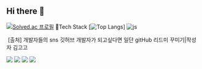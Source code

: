 ## Hi there 👋

[![Solved.ac 프로필](http://mazassumnida.wtf/api/v2/generate_badge?boj=oksusu)](https://solved.ac/oksusu)
📖Tech Stack
[![Top Langs](https://github-readme-stats.vercel.app/api/top-langs/?username=AIoT-HD)]
![js](https://img.shields.io/badge/JavaScript-F7DF1E?style=for-the-badge&logo=JavaScript&logoColor=white)

​
[출처] 개발자들의 sns 깃허브 개발자가 되고싶다면 일단 gitHub 리드미 꾸미기|작성자 김고고
<!--
**AIoT-HD/AIoT-HD** is a ✨ _special_ ✨ repository because its `README.md` (this file) appears on your GitHub profile.

Here are some ideas to get you started:

- 🔭 I’m currently working on ...
- 🌱 I’m currently learning ...
- 👯 I’m looking to collaborate on ...
- 🤔 I’m looking for help with ...
- 💬 Ask me about ...
- 📫 How to reach me: ...
- 😄 Pronouns: ...
- ⚡ Fun fact: ...
-->

<img src="https://img.shields.io/badge/Python-F7DF1E?style=for-the-badge&logo=python&logoColor=white">




<img src="https://img.shields.io/badge/JAVA-007396?style=for-the-badge&logo=java&logoColor=white">



<img src="https://img.shields.io/badge/C-E34F26?style=for-the-badge&logo=C&logoColor=white">

<img src="https://img.shields.io/badge/C++-1572B6?style=for-the-badge&logo=C++&logoColor=white">





